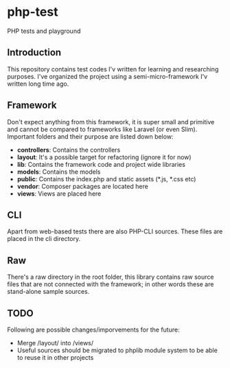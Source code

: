 # php-test
PHP tests and playground

## Introduction

This repository contains test codes I'v written for learning and researching purposes. I've organized the project using a semi-micro-framework I'v written long time ago.

## Framework

Don't expect anything from this framework, it is super small and primitive and cannot be compared to frameworks like Laravel (or even Slim). Important folders and their purpose are listed down below:

* **controllers**: Contains the controllers
* **layout**: It's a possible target for refactoring (ignore it for now)
* **lib**: Contains the framework code and project wide libraries
* **models**: Contains the models
* **public**: Contains the index.php and static assets (*.js, *.css etc)
* **vendor**: Composer packages are located here
* **views**: Views are placed here

## CLI

Apart from web-based tests there are also PHP-CLI sources. These files are placed in the cli directory.

## Raw

There's a raw directory in the root folder, this library contains raw source files that are not connected
with the framework; in other words these are stand-alone sample sources.

## TODO

Following are possible changes/imporvements for the future:

* Merge /layout/ into /views/
* Useful sources should be migrated to phplib module system to be able to reuse it in other projects